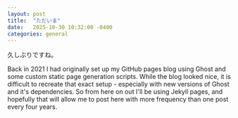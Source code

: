 ```yaml
---
layout: post
title:  "ただいま"
date:   2025-10-30 10:32:00 -0400
categories: general
---
```


久しぶりですね。

Back in 2021 I had originally set up my GitHub pages blog using Ghost and some custom static page generation scripts. While the blog looked nice, it is difficult to recreate that exact setup - especially with new versions of Ghost and it's dependencies. So from here on out I'll be using Jekyll pages, and hopefully that will allow me to post here with more frequency than one post every four years.

